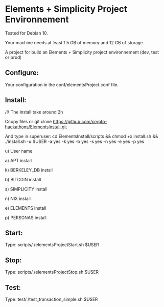 # Elements + Simplicity Project Environnement

Tested for Debian 10.

Your machine needs at least 1.5 GB of memory and 12 GB of storage.

A project for build an Elements + Simplicity project environnement (dev, test or prod)

## Configure:

Your configuration in the conf/elementsProject.conf file.

## Install:

/!\ The install take around 2h

Ccopy files or
git clone https://github.com/crypto-hackathons/ElementsInstall.git

And type in superuser: cd ElementsInstall/scripts && chmod +x install.sh && ./install.sh -u $USER -a yes -k yes -b yes -s yes -n yes -e yes -p yes

u) User name

a) APT install

k) BERKELEY_DB install

b) BITCOIN install

s) SIMPLICITY install

n) NIX install

e) ELEMENTS install

p) PERSONAS install


## Start:

Type: scripts/./elementsProjectStart.sh $USER

## Stop:

Type: scripts/./elementsProjectStop.sh $USER

## Test:

Type: test/./test_transaction_simple.sh $USER
